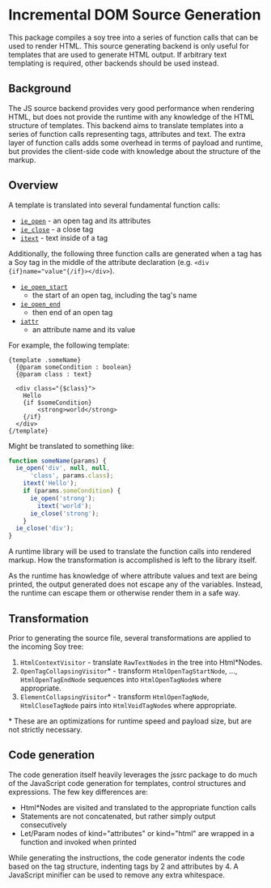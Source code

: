 # Incremental DOM Source Generation

This package compiles a soy tree into a series of function calls that can be used to render HTML. 
This source generating backend is only useful for templates that are used to generate HTML output. 
If arbitrary text templating is required, other backends should be used instead.

## Background

The JS source backend provides very good performance when rendering HTML, but does not provide the 
runtime with any knowledge of the HTML structure of templates. This backend aims to translate 
templates into a series of function calls representing tags, attributes and text. The extra layer 
of function calls adds some overhead in terms of payload and runtime, but provides the client-side 
code with knowledge about the structure of the markup.

## Overview

A template is translated into several fundamental function calls:

* [`ie_open`](https://github.com/google/incremental-dom/blob/master/src/virtual_elements.js#L185) - 
  an open tag and its attributes
* [`ie_close`](https://github.com/google/incremental-dom/blob/master/src/virtual_elements.js#L262) -
  a close tag
* [`itext`](https://github.com/google/incremental-dom/blob/master/src/virtual_elements.js#L300) -
  text inside of a tag

Additionally, the following three function calls are generated when a tag has a Soy tag in the 
middle of the attribute declaration (e.g. `<div {if}name="value"{/if}></div>`).

* [`ie_open_start`](https://github.com/google/incremental-dom/blob/master/src/virtual_elements.js#L215)
  - the start of an open tag, including the tag's name
* [`ie_open_end`](https://github.com/google/incremental-dom/blob/master/src/virtual_elements.js#L247)
  - then end of an open tag
* [`iattr`](https://github.com/google/incremental-dom/blob/master/src/virtual_elements.js#L235)
  - an attribute name and its value

For example, the following template:

```soy
{template .someName}
  {@param someCondition : boolean}
  {@param class : text}

  <div class="{$class}">
    Hello
    {if $someCondition}
        <strong>world</strong>
    {/if}
  </div>
{/template}
```

Might be translated to something like:

```javascript
function someName(params) {
  ie_open('div', null, null,
      'class', params.class);
    itext('Hello');
    if (params.someCondition) {
      ie_open('strong');
        itext('world');
      ie_close('strong');
    }
  ie_close('div');
}
```

A runtime library will be used to translate the function calls into rendered markup. How the 
transformation is accomplished is left to the library itself.

As the runtime has knowledge of where attribute values and text are being printed, the output 
generated does not escape any of the variables. Instead, the runtime can escape them or otherwise 
render them in a safe way.

## Transformation

Prior to generating the source file, several transformations are applied to the incoming Soy tree:

1. `HtmlContextVisitor` - translate `RawTextNode`s in the tree into Html*Nodes.
2. `OpenTagCollapsingVisitor`* - transform `HtmlOpenTagStartNode`, ..., 
  `HtmlOpenTagEndNode` sequences into `HtmlOpenTagNode`s where appropriate.
3. `ElementCollapsingVisitor`* - transform `HtmlOpenTagNode`, `HtmlCloseTagNode` pairs 
  into `HtmlVoidTagNode`s where appropriate.

\* These are an optimizations for runtime speed and payload size, but are not strictly necessary.

## Code generation

The code generation itself heavily leverages the jssrc package to do much of the JavaScript code 
generation for templates, control structures and expressions. The few key differences are:

* Html*Nodes are visited and translated to the appropriate function calls
* Statements are not concatenated, but rather simply output consecutively
* Let/Param nodes of kind="attributes" or kind="html" are wrapped in a function and invoked when 
  printed

While generating the instructions, the code generator indents the code based on the tag structure, 
indenting tags by 2 and attributes by 4. A JavaScript minifier can be used to remove any extra 
whitespace.
